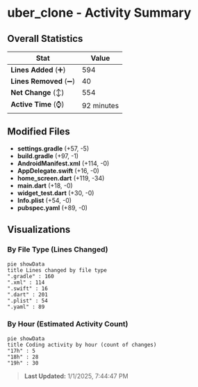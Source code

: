 # uber_clone - Activity Summary 

## Overall Statistics

| Stat                   | Value                                                             |
| ---------------------- | ----------------------------------------------------------------- |
| **Lines Added** (➕)   | 594                                          |
| **Lines Removed** (➖) | 40                                        |
| **Net Change** (↕)    | 554                |
| **Active Time** (⌚)   | 92 minutes |


## Modified Files
- **settings.gradle** (+57, -5)
- **build.gradle** (+97, -1)
- **AndroidManifest.xml** (+114, -0)
- **AppDelegate.swift** (+16, -0)
- **home_screen.dart** (+119, -34)
- **main.dart** (+18, -0)
- **widget_test.dart** (+30, -0)
- **Info.plist** (+54, -0)
- **pubspec.yaml** (+89, -0)

## Visualizations

### By File Type (Lines Changed)

```mermaid
pie showData
title Lines changed by file type
".gradle" : 160
".xml" : 114
".swift" : 16
".dart" : 201
".plist" : 54
".yaml" : 89
```

### By Hour (Estimated Activity Count)

```mermaid
pie showData
title Coding activity by hour (count of changes)
"17h" : 5
"18h" : 28
"19h" : 30
```


> **Last Updated:** 1/1/2025, 7:44:47 PM